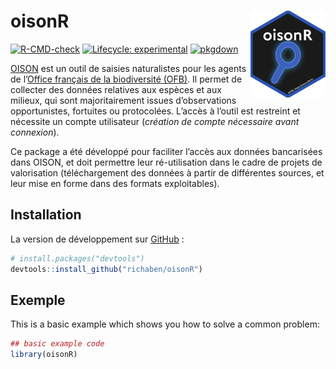 
<!-- README.md is generated from README.Rmd. Please edit that file -->

# oisonR <a href="https://richaben.github.io/oisonR/"><img src="man/figures/logo.png" align="right" height="139" alt="oisonR website" /></a>

<!-- badges: start -->

[![R-CMD-check](https://github.com/richaben/oisonR/actions/workflows/R-CMD-check.yaml/badge.svg)](https://github.com/richaben/oisonR/actions/workflows/R-CMD-check.yaml)
[![Lifecycle:
experimental](https://img.shields.io/badge/lifecycle-experimental-orange.svg)](https://lifecycle.r-lib.org/articles/stages.html#experimental)
[![pkgdown](https://github.com/richaben/oisonR/actions/workflows/pkgdown.yaml/badge.svg)](https://github.com/richaben/oisonR/actions/workflows/pkgdown.yaml)
<!-- badges: end -->

[OISON](https://oison.ofb.fr/) est un outil de saisies naturalistes pour
les agents de l’[Office français de la biodiversité
(OFB)](https://www.ofb.gouv.fr/). Il permet de collecter des données
relatives aux espèces et aux milieux, qui sont majoritairement issues
d’observations opportunistes, fortuites ou protocolées. L’accès à
l’outil est restreint et nécessite un compte utilisateur (*création de
compte nécessaire avant connexion*).

Ce package a été développé pour faciliter l’accès aux données
bancarisées dans OISON, et doit permettre leur ré-utilisation dans le
cadre de projets de valorisation (téléchargement des données à partir de
différentes sources, et leur mise en forme dans des formats
exploitables).

## Installation

La version de développement sur [GitHub](https://github.com/) :

``` r
# install.packages("devtools")
devtools::install_github("richaben/oisonR")
```

## Exemple

This is a basic example which shows you how to solve a common problem:

``` r
## basic example code
library(oisonR)
```
